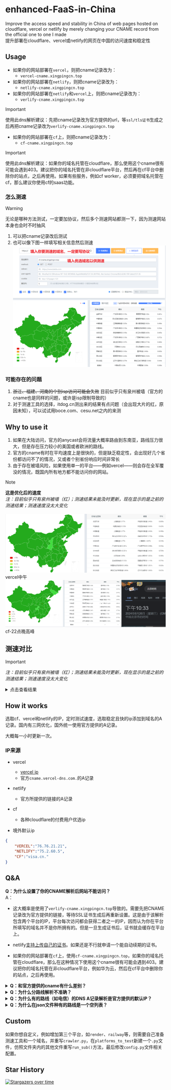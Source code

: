 # enhanced-FaaS-in-China

Improve the access speed and stability in China of web pages hosted on cloudflare, vercel or netlify by merely changing your CNAME record from the official one to one I made<br>
提升部署在cloudflare、vercel或netlify的网页在中国的访问速度和稳定性

## Usage

* 如果你的网站部署在`vercel`，则把cname记录改为：
  * `vercel-cname.xingpingcn.top`
* 如果你的网站部署在`netlify`，则把cname记录改为：
  * `netlify-cname.xingpingcn.top`
* 如果你的网站部署在`netlify`和`vercel`上，则把cname记录改为：
  * `verlify-cname.xingpingcn.top`

> [!IMPORTANT] 
> 使用此dns解析建议：先把cname记录改为官方提供的url，等`ssl/tls证书`生成之后再把cname记录改为`verlify-cname.xingpingcn.top`

* 如果你的网站部署在`cf`上，则把cname记录改为：
  * `cf-cname.xingpingcn.top`
 
> [!IMPORTANT] 
>使用此dns解析建议：如果你的域名托管在cloudflare，那么使用这个cname很有可能会遇到403。建议把你的域名托管在非cloudflare平台，然后再在cf平台中删除你的站点，之后再使用。如果有些服务，例如cf worker，必须要把域名托管在cf，那么建议你使用cf的saas功能。

### 怎么测速

> [!WARNING] 
> 无论是哪种方法测试，一定要加协议，然后多个测速网站都测一下，因为测速网站本身也会时不时抽风

1. 可以把cname记录改后测试
1. 也可以像下图一样填写相关信息然后测速
![how2test](img/how2test.png)

### 可能存在的问题

1. ~~浙江、福建、河南的个别isp访问可能会失败~~ 目前似乎只有泉州被墙（官方的cname也是同样的问题，或许是isp限制导致的）
1. 对于测速工具的选择，itdog.cn测出来的结果有点问题（会出现大片的红，原因未知），可以试试用boce.com、cesu.net之内的来测

## Why to use it

1. 如果在大陆访问，官方的anycast会将流量大概率路由到东南亚，路线压力很大，但是存在压力较小的美国或者欧洲的路线。
1. 官方的cname有时在平均速度上是很快的，但是缺乏稳定性，会出现好几个省份都访问不了的情况，又或者个别省份响应时间非常长
1. 由于存在被墙风险，如果使用单一的平台——例如vercel——则会存在全军覆没的情况，既国内所有地方都不能访问你的网站。

> [!NOTE] 
> **这是优化后的速度**<br>
> *注：目前似乎只有泉州被墙（红）；测速结果未能及时更新，现在显示的是之前的测速结果；测速速度没太大变化*<br>
> <br>![vercel中午](img/vercel-noon.png)
> vercel中午
> ![cf-22点晚高峰](img/cf-22.5utc8-2024-6-26.png)
> cf-22点晚高峰

## 测速对比
> [!IMPORTANT]  
> *注：目前似乎只有泉州被墙（红）；测速结果未能及时更新，现在显示的是之前的测速结果；测速速度没太大变化*

<details>
<summary>点击查看结果</summary>

![cf-22点晚高峰](img/cf-22.5utc8-2024-6-26.png)
cf-22点晚高峰
![cf-23点晚高峰-官方](img/cf-23utc8-auth.png)
cf-23点晚高峰-官方
![cf-22点晚高峰-官方](img/cf-22utc8-auth.png)
cf-22点晚高峰-官方
![vercel-23点晚高峰](img/vercel-23utc8.png)
vercel-23点晚高峰
![vercel-23点晚高峰-官方](img/vercel-23utc8-auth.png)
vercel-23点晚高峰-官方
![netlify-23点晚高峰](img/netlify-23utc8.png)
netlify-23点晚高峰
![netlify-23点晚高峰-官方](img/netlify-23utc8-auth.png)
netlify-23点晚高峰-官方
![vercel中午](img/vercel-noon.png)
vercel中午
![vercel中午-官方](img/vercel-noon-auth.png)
vercel中午-官方
![netlify中午](img/netlify-noon.png)
netlify中午
![netlify中午-官方](img/netlify-noon-auth.png)
netlify中午-官方

</details>

## How it works

选取cf、vercel和netlify的IP，定时测试速度，选取稳定且快的ip添加到域名的A记录。国内有三网优化，国外统一使用官方提供的A记录。

大概每一小时更新一次。 

### IP来源

* vercel
  * [vercel ip](https://gist.github.com/ChenYFan/fc2bd4ec1795766f2613b52ba123c0f8)
  * 官方`cname.vercel-dns.com.`的A记录
* netlify
  * 官方所提供的链接的A记录
* cf
  * 各种cloudflare的付费用户优选ip

* 境外默认ip

```json
{
    "VERCEL":"76.76.21.21",
    "NETLIFY":"75.2.60.5",
    "CF":"visa.cn."
}
```

## Q&A

**Q：为什么设置了你的CNAME解析后网站不能访问？**<br>
A：

* 这大概率是使用了`verlify-cname.xingpingcn.top`导致的。需要先把CNAME记录改为官方提供的链接，等待SSL证书生成后再重新设置。这是由于该解析包含两个平台的IP，平台每次访问都会获得二者之一的IP，因而认为你在平台所填写的域名并不是你所拥有的。但是一旦生成证书后，证书就会缓存在平台上。
* netlify[支持上传自己的证书](/netlify_cert/readme.md)。如果还是不行就申请一个能自动续期的证书。

* 如果你的网站部署在`cf`上，使用`cf-cname.xingpingcn.top`，如果你的域名托管在cloudflare，那么在这种情况下使用这个cname很有可能会遇到403。建议把你的域名托管在非cloudflare平台，例如华为云，然后在cf平台中删除你的站点，之后再使用。

<details>
<summary><b>Q：和官方提供的cname有什么差别？</b></summary>
<br>
A：

* 官方的cname有时在平均速度上是很快的，但是缺乏稳定性，会出现好几个省份都访问不了的情况，又或者个别省份相应时间非常长
* 而我的cname在平均速度上可能不是最快的，但平均响应速度尽量维持在1秒内，最长的响应时间控制在2秒内，而返回非200状态码的省份尽量少于等于2个
</details>
<details>
<summary><b>Q：为什么分路线解析不准确？</b></summary><br>

A：我使用的是权威DNS服务器自带的路线解析，可能存在误判。如果你想要更加精准的分路线解析，可以自行选取其他DNS服务器——如dnspod——并添加[Netlify.json](https://raw.githubusercontent.com/xingpingcn/enhanced-FaaS-in-China/main/Netlify.json)或[Vercel.json](https://raw.githubusercontent.com/xingpingcn/enhanced-FaaS-in-China/main/Vercel.json)里的IP到A记录。或使用`NS1.COM`作为权威DNS服务器，并设置根据`ASN`进行路线解析。你可以看看我写的[ASN列表](https://github.com/xingpingcn/china-mainland-asn)。
</details>

<details>
<summary><b>Q：为什么有的路线（如电信）的DNS A记录解析是官方提供的默认IP？</b></summary><br>

A：这是因为该路线的其他IP质量较差，所以暂时停止解析其路线，改用官方提供的默认IP。你可以通过同时将网站部署在`vercel`和`netlify`，把cname解析改为`verlify-cname.xingpingcn.top`，从而提高容错率。两个平台同一线路同时失效的概率要低许多。
</details>
<details>
<summary><b>Q：为什么在json文件种有的路线是一个空列表？</b></summary><br>

A: 同上
</details>

## Custom

如果你想自定义，例如增加第三个平台，如`render`、`railway`等，则需要自己准备测速工具和一个域名，并重写`crawler.py`，在`platforms_to_test`新建一个`.py`文件，仿照文件夹内的其他文件重写`run_sub()`方法，最后修改`config.py`文件相关配置。

## Star History

[![Stargazers over time](https://starchart.cc/xingpingcn/enhanced-FaaS-in-China.svg?background=%23FFFFFF&axis=%23333333&line=%23ff63db)](https://starchart.cc/xingpingcn/enhanced-FaaS-in-China)

